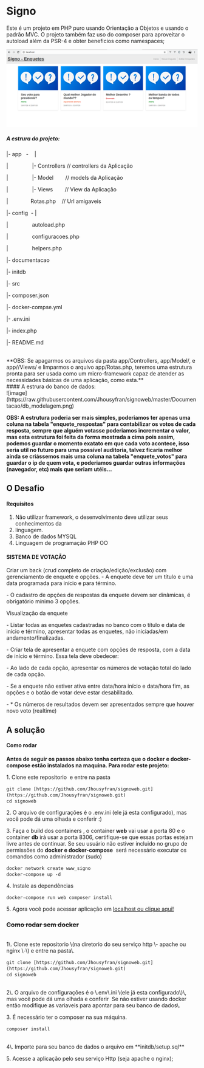 # Signo

Este é um projeto em PHP puro usando Orientação a Objetos e usando o padrão MVC. O projeto também faz uso do composer para aproveitar o autoload além da PSR-4 e obter beneficios como namespaces;

![image](https://raw.githubusercontent.com/Jhousyfran/signoweb/master/app/Public/img/Screenshot.png)

##### A estrura do projeto:

\|\- app   \-    \|

\|                \|\- Controllers // controllers da Aplicação

\|                \|\- Model        // models da Aplicação

\|                \|\- Views        // View da Aplicação

\|               Rotas\.php    // Url amigaveis

\|\- config  \- \|

\|                autoload\.php

\|                configuracoes\.php

\|                helpers\.php

\|\- documentacao

\|\- initdb

\|\- src

\|\- composer\.json

\|\- docker\-compse\.yml

\|\- \.env\.ini

\|\- index\.php

\|\- README\.md

<br>
**OBS: Se apagarmos os arquivos da pasta app/Controllers, app/Model/, e app//Views/ e limparmos o arquivo app/Rotas.php, teremos uma estrutura pronta para ser usada como um micro-framework capaz de atender as necessidades básicas de uma aplicação, como esta.**
<br>
#### A estrura do banco de dados:
<br>
![image](https://raw.githubusercontent.com/Jhousyfran/signoweb/master/Documentacao/db_modelagem.png)

**OBS: A estrutura poderia ser mais simples, poderiamos ter apenas uma coluna na tabela "enquete\_respostas" para contabilizar os votos de cada resposta, sempre que alguém votasse poderiamos incrementar o valor, mas esta estrutura foi feita da forma mostrada a cima pois assim, podemos guardar o momento exatato em que cada voto acontece, isso seria util no futuro para uma possível auditoria, talvez ficaria melhor ainda se criássemos mais uma coluna na tabela "enquete\_votos" para guardar o ip de quem vota, e poderiamos guardar outras informações (navegador, etc) mais que seriam utéis...**

## O Desafio

#### Requisitos

1. Não utilizar framework, o desenvolvimento deve utilizar seus conhecimentos da
2. linguagem.
3. Banco de dados MYSQL
4. Linguagem de programação PHP OO

#### SISTEMA DE VOTAÇÃO

Criar um back (crud completo de criação/edição/exclusão) com gerenciamento de enquete e
opções.
\- A enquete deve ter um título e uma data programada para início e para término\.

\- O cadastro de opções de respostas da enquete devem ser dinâmicas\, é obrigatório mínimo 3 opções\.

Visualização da enquete

\- Listar todas as enquetes cadastradas no banco com o título e data de início e término\, apresentar todas as enquetes\, não iniciadas/em andamento/finalizadas\.

\- Criar tela de apresentar a enquete com opções de resposta\, com a data de início e término\. Essa tela deve obedecer:

\- Ao lado de cada opção\, apresentar os números de votação total do lado de cada opção\.

\- Se a enquete não estiver ativa entre data/hora início e data/hora fim\, as opções e o botão de votar deve estar desabilitado\.

\- \* Os números de resultados devem ser apresentados sempre que houver novo voto \(realtime\)
<br>
## A solução

#### Como rodar

**Antes de seguir os passos abaixo tenha certeza que o docker e docker-compose estão instalados na maquina. Para rodar este projeto:**

1\. Clone este repositorio  e entre na pasta

```
git clone [https://github.com/Jhousyfran/signoweb.git](https://github.com/Jhousyfran/signoweb.git) 
cd signoweb
```

2\. O arquivo de configurações é o \.env\.ini \(ele já esta configurado\)\, mas você pode dá uma olhada e conferir :\)

3\. Faça o build dos containers \, o container **web** vai usar a porta 80 e o container **db** irá usar a porta 8306, certifique-se que essas portas estejam livre antes de continuar. Se seu usuário não estiver incluido no grupo de permissões do **docker e docker-compose**  será necessário executar os comandos como administrador (sudo)

```
docker network create www_signo
docker-compose up -d
```

4\. Instale as dependências

```
docker-compose run web composer install
```

5\. Agora você pode acessar aplicação em [localhost ou clique aqui!](http://localhost)
<br>
### ~~Como rodar sem docker~~
<br>
1\. Clone este repositorio \(na diretorio do seu serviço http \- apache ou nginx \-\) e entre na pasta\.

```
git clone [https://github.com/Jhousyfran/signoweb.git](https://github.com/Jhousyfran/signoweb.git)
cd signoweb
```
<br>
2\. O arquivo de configurações é o \.env\.ini \(ele já esta configurado\)\, mas você pode dá uma olhada e conferir  Se não estiver usando docker então modifique as variaveis para apontar para seu banco de dados\.

3\. É necessário ter o composer na sua máquina\.
<br>
```
composer install
```
<br>
4\. Importe para seu banco de dados o arquivo em **initdb/setup.sql**

5\. Acesse a aplicação pelo seu serviço Http \(seja apache o nginx\);